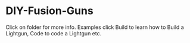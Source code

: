 # DIY-Fusion-Guns

Click on folder for more info. Examples click Build to learn how to Build a Lightgun, Code to code a Lightgun etc.
